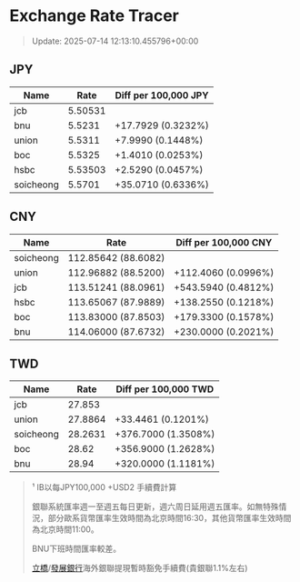 # Exchange Rate Tracer

> Update: 2025-07-14 12:13:10.455796+00:00

## JPY

| Name      |    Rate | Diff per 100,000 JPY   |
|-----------|---------|------------------------|
| jcb       | 5.50531 |                        |
| bnu       | 5.5231  | +17.7929 (0.3232%)     |
| union     | 5.5311  | +7.9990 (0.1448%)      |
| boc       | 5.5325  | +1.4010 (0.0253%)      |
| hsbc      | 5.53503 | +2.5290 (0.0457%)      |
| soicheong | 5.5701  | +35.0710 (0.6336%)     |

## CNY

| Name      | Rate                | Diff per 100,000 CNY   |
|-----------|---------------------|------------------------|
| soicheong | 112.85642	(88.6082) |                        |
| union     | 112.96882	(88.5200) | +112.4060 (0.0996%)    |
| jcb       | 113.51241	(88.0961) | +543.5940 (0.4812%)    |
| hsbc      | 113.65067	(87.9889) | +138.2550 (0.1218%)    |
| boc       | 113.83000	(87.8503) | +179.3300 (0.1578%)    |
| bnu       | 114.06000	(87.6732) | +230.0000 (0.2021%)    |

## TWD

| Name      |    Rate | Diff per 100,000 TWD   |
|-----------|---------|------------------------|
| jcb       | 27.853  |                        |
| union     | 27.8864 | +33.4461 (0.1201%)     |
| soicheong | 28.2631 | +376.7000 (1.3508%)    |
| boc       | 28.62   | +356.9000 (1.2628%)    |
| bnu       | 28.94   | +320.0000 (1.1181%)    |


> ¹ IB以每JPY100,000 +USD2 手續費計算
>
> 銀聯系統匯率週一至週五每日更新，週六周日延用週五匯率。如無特殊情況，部分歐系貨幣匯率生效時間為北京時間16:30，其他貨幣匯率生效時間為北京時間11:00。
>
> BNU下班時間匯率較差。
>
> [立橋](https://www.wlbank.com.mo/uploads/ueditor/file/20181211/1544536513900230.pdf)/[發展銀行](https://www.mdb.com.mo/Service_Charges_20230728.pdf)海外銀聯提現暫時豁免手續費(貴銀聯1.1%左右)

